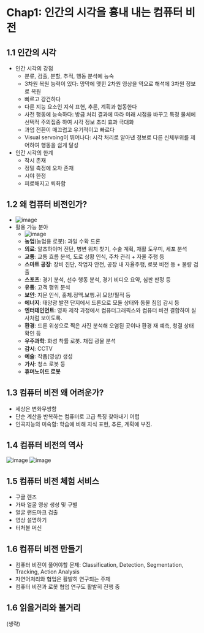# Chap1: 인간의 시각을 흉내 내는 컴퓨터 비전

## 1.1 인간의 시각
- 인간 시각의 강점
  - 분류, 검출, 분할, 추적, 행동 분석에 능숙
  - 3차원 복원 능력이 있다: 망막에 맺힌 2차원 영상을 역으로 해석에 3차원 정보로 복원
  - 빠르고 강건하다
  - 다른 지능 요소인 지식 표현, 추론, 계획과 협동한다
  - 사전 행동에 능숙하다: 방금 처리 결과에 따라 미래 시점을 바꾸고 특정 물체에 선택적 주의집중 하여 시각 정보 초리 효과 극대화
  - 과업 전환이 매끄럽고 유기적이고 빠르다
  - Visual servoing이 뛰어나다: 시각 처리로 알아낸 정보로 다른 신체부위를 제어하여 행동을 쉽게 달성
- 인간 시각의 한계
  - 착시 존재
  - 정밀 측정에 오차 존재
  - 시야 한정
  - 피로해지고 퇴화함

## 1.2 왜 컴퓨터 비전인가?
- ![image](https://github.com/user-attachments/assets/1a5f5418-adcf-45d0-b571-985ffccdf097)
- 활용 가능 분야
  - ![image](https://github.com/user-attachments/assets/5ebde533-f7e2-466d-af41-209da90c019f)
  - **농업**(농업용 로봇): 과일 수확 드론
  - **의료**: 알츠하이머 진단, 병변 위치 찾기, 수술 계획, 재활 도우미, 세포 분석
  - **교통**: 교통 흐름 분석, 도로 상황 인식, 주차 관리 + 자율 주행 등
  - **스마트 공장**: 장비 진단, 작업자 안전, 공장 내 자율주행, 로봇 비전 등 + 불량 검출
  - **스포츠**: 경기 분석, 선수 행동 분석, 경기 비디오 요약, 심판 판정 등
  - **유통**: 고객 행위 분석
  - **보안**: 지문 인식, 홍체.정맥.보행.귀 모양/필적 등
  - **에너지**: 태양광 발전 단지에서 드론으로 모듈 상태와 동물 침입 감시 등
  - **엔터테인먼트**: 영화 제작 과정에서 컴퓨터그래픽스와 컴퓨터 비전 결합하여 실사처럼 보이도록.
  - **환경**: 드론 위성으로 찍은 사진 분석해 오염된 곳이나 환경 재 예측, 청결 상태 확인 등
  - **우주과학**: 화성 착률 로봇. 채집 광물 분석
  - **감시**: CCTV
  - **예술**: 작품(영상) 생성
  - **가사**: 청소 로봇 등
  - **휴머노이드 로봇**

## 1.3 컴퓨터 비전 왜 어려운가?
- 세상은 변화무쌍함
- 단순 계산을 반복하는 컴퓨터로 고급 특징 찾아내기 어렵
- 인곡지능의 미숙함: 학습에 비해 지식 표현, 추론, 계획에 부진.

## 1.4 컴퓨터 비전의 역사
![image](https://github.com/user-attachments/assets/04e9ab6d-56ae-40ad-8df0-c38d322cce24)
![image](https://github.com/user-attachments/assets/9e967177-3e19-4d1f-ba59-b6d4d41294ed)

## 1.5 컴퓨터 비전 체험 서비스
- 구글 렌즈
- 가짜 얼굴 영상 생성 및 구별
- 얼굴 랜드마크 검출
- 영상 설명하기
- 터처볼 머신

## 1.6 컴퓨터 비전 만들기
- 컴퓨터 비전이 풀어야할 문제: Classification, Detection, Segmentation, Tracking, Action Analysis
- 자연어처리와 협업은 활발히 연구되는 주제
- 컴퓨터 비전과 로봇 협업 연구도 활발히 진행 중

## 1.6 읽을거리와 볼거리
(생략)

